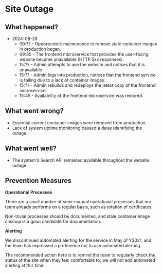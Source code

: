 # Site Outage

## What happened?

- 2024-08-28
  - 09:?? - Opportunistic maintenance to remove stale container images in production began.
  - 09:30 - The frontend microservice that provides the user-facing website became unavailable (HTTP 5xx responses).
  - 15:?? - Admin attempts to use the website and notices that it is unavailable.
  - 15:?? - Admin logs into production, notices that the frontend service is failing due to a lack of container images.
  - 15:?? - Admin rebuilds and redeploys the latest copy of the frontend microservice.
  - 15:45 - Availability of the frontend microservice was restored.

## What went wrong?

- Essential current container images were removed from production.
- Lack of system uptime monitoring caused a delay identifying the outage.

## What went well?

- The system's Search API remained available throughout the website outage.

## Prevention Measures

**Operational Processes**

There are a small number of semi-manual operational processes that our team already performs on a regular basis, such as rotation of certificates.

Non-trivial processes should be documented, and stale container image cleanup is a good candidate for documentation.

**Alerting**

We discontinued automated alerting for the service in May of Y2021, and the team has expressed a preference not to use automated alerting.

The recommended action here is to remind the team to regularly check the status of the site when they feel comfortable to; we will not add automated alerting at this time.
